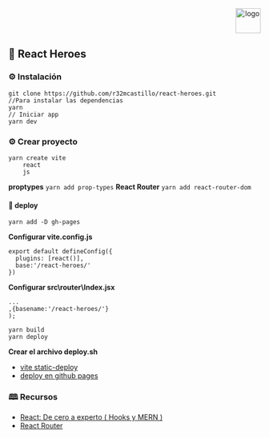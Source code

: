 <div align="right">
  <img src="src/assets/logos/log-2.png" alt="logo" width="50" height="auto" />
</div>


<!-- About the Project -->
## :star2: React Heroes

### :gear: Instalación 
```
git clone https://github.com/r32mcastillo/react-heroes.git
//Para instalar las dependencias
yarn
// Iniciar app
yarn dev
```

### :gear: Crear proyecto

```
yarn create vite
    react
    js
```

__proptypes__
```yarn add prop-types```
__React Router__
```yarn add react-router-dom```


#### 🚀 deploy
```
yarn add -D gh-pages
```
__Configurar vite.config.js__
``` 
export default defineConfig({
  plugins: [react()],
  base:'/react-heroes/'
})
```
__Configurar src\router\Index.jsx__
``` 
... 
,{basename:'/react-heroes/'}
);
```
```
yarn build
yarn deploy
```

__Crear el archivo deploy.sh__
- [vite static-deploy](https://vitejs.dev/guide/static-deploy.html)
- [deploy en github pages](https://www.youtube.com/watch?v=UX4gvort2TU)

### 🕮 Recursos
- [React: De cero a experto ( Hooks y MERN )](https://www.udemy.com/course/react-cero-experto/)
- [React Router](https://reactrouter.com/en/main/start/tutorial)